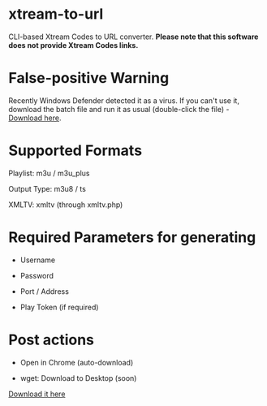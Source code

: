# xtream-to-url
CLI-based Xtream Codes to URL converter. **Please note that this software does not provide Xtream Codes links.**

# False-positive Warning
Recently Windows Defender detected it as a virus. If you can't use it, download the batch file and run it as usual (double-click the file) - [Download here](https://github.com/weareblahs/xtream-to-url/releases/download/1.0.0.1/XTTURL_code.bat).

# Supported Formats

Playlist: m3u / m3u_plus

Output Type: m3u8 / ts

XMLTV: xmltv (through xmltv.php)

# Required Parameters for generating

- Username

- Password

- Port / Address

- Play Token (if required)

# Post actions

- Open in Chrome (auto-download)

- wget: Download to Desktop (soon)

[Download it here](https://github.com/weareblahs/xtream-to-url/releases/download/1.0.0.1/XTTURL.exe)
